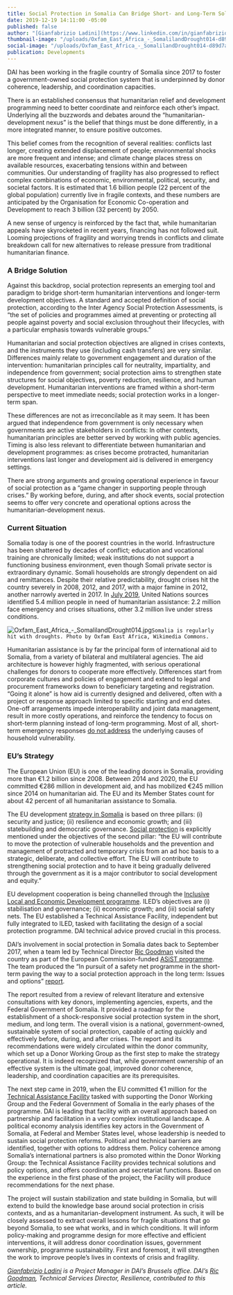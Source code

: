 ```yaml
---
title: Social Protection in Somalia Can Bridge Short- and Long-Term Solutions
date: 2019-12-19 14:11:00 -05:00
published: false
author: "[Gianfabrizio Ladini](https://www.linkedin.com/in/gianfabrizio-ladini-b5a01920/) "
thumbnail-image: "/uploads/Oxfam_East_Africa_-_SomalilandDrought014-d89d7a.jpg"
social-image: "/uploads/Oxfam_East_Africa_-_SomalilandDrought014-d89d7a.jpg"
publication: Developments
---
```


DAI has been working in the fragile country of Somalia since 2017 to foster a government-owned social protection system that is underpinned by donor coherence, leadership, and coordination capacities.

There is an established consensus that humanitarian relief and development programming need to better coordinate and reinforce each other’s impact. Underlying all the buzzwords and debates around the “humanitarian-development nexus” is the belief that things must be done differently, in a more integrated manner, to ensure positive outcomes.




This belief comes from the recognition of several realities: conflicts last longer, creating extended displacement of people; environmental shocks are more frequent and intense; and climate change places stress on available resources, exacerbating tensions within and between communities. Our understanding of fragility has also progressed to reflect complex combinations of economic, environmental, political, security, and societal factors. It is estimated that 1.6 billion people (22 percent of the global population) currently live in fragile contexts, and these numbers are anticipated by the Organisation for Economic Co-operation and Development to reach 3 billion (32 percent) by 2050.

A new sense of urgency is reinforced by the fact that, while humanitarian appeals have skyrocketed in recent years, financing has not followed suit. Looming projections of fragility and worrying trends in conflicts and climate breakdown call for new alternatives to release pressure from traditional humanitarian finance.   

### A Bridge Solution

Against this backdrop, social protection represents an emerging tool and paradigm to bridge short-term humanitarian interventions and longer-term development objectives. A standard and accepted definition of social protection, according to the Inter Agency Social Protection Assessments, is “the set of policies and programmes aimed at preventing or protecting all people against poverty and social exclusion throughout their lifecycles, with a particular emphasis towards vulnerable groups.”

Humanitarian and social protection objectives are aligned in crises contexts, and the instruments they use (including cash transfers) are very similar. Differences mainly relate to government engagement and duration of the intervention: humanitarian principles call for neutrality, impartiality, and independence from government; social protection aims to strengthen state structures for social objectives, poverty reduction, resilience, and human development. Humanitarian interventions are framed within a short-term perspective to meet immediate needs; social protection works in a longer-term span. 

These differences are not as irreconcilable as it may seem. It has been argued that independence from government is only necessary when governments are active stakeholders in conflicts: In other contexts, humanitarian principles are better served by working with public agencies. Timing is also less relevant to differentiate between humanitarian and development programmes: as crises become protracted, humanitarian interventions last longer and development aid is delivered in emergency settings. 

There are strong arguments and growing operational experience in favour of social protection as a “game changer in supporting people through crises.” By working before, during, and after shock events, social protection seems to offer very concrete and operational options across the humanitarian-development nexus.

### Current Situation

Somalia today is one of the poorest countries in the world. Infrastructure has been shattered by decades of conflict; education and vocational training are chronically limited; weak institutions do not support a functioning business environment, even though Somali private sector is extraordinary dynamic. Somali households are strongly dependent on aid and remittances. Despite their relative predictability, drought crises hit the country severely in 2008, 2012, and 2017, with a major famine in 2012, another narrowly averted in 2017. In [July 2019](https://reliefweb.int/report/somalia/somalia-humanitarian-bulletin-1-31-july-2019-enso), United Nations sources identified 5.4 million people in need of humanitarian assistance: 2.2 million face emergency and crises situations, other 3.2 million live under stress conditions.

![Oxfam_East_Africa_-_SomalilandDrought014.jpg](/uploads/Oxfam_East_Africa_-_SomalilandDrought014.jpg)`Somalia is regularly hit with droughts. Photo by Oxfam East Africa, Wikimedia Commons.`
 
Humanitarian assistance is by far the principal form of international aid to Somalia, from a variety of bilateral and multilateral agencies. The aid architecture is however highly fragmented, with serious operational challenges for donors to cooperate more effectively. Differences start from corporate cultures and policies of engagement and extend to legal and procurement frameworks down to beneficiary targeting and registration. “Going it alone” is how aid is currently designed and delivered, often with a project or response approach limited to specific starting and end dates. One-off arrangements impede interoperability and joint data management, result in more costly operations, and reinforce the tendency to focus on short-term planning instead of long-term programming. Most of all, short-term emergency responses [do not address](https://www.dai.com/uploads/ASiST%20Report_Somalia_Final-report.pdf) the underlying causes of household vulnerability.

### EU’s Strategy

The European Union (EU) is one of the leading donors in Somalia, providing more than €1.2 billion since 2008. Between 2014 and 2020, the EU committed €286 million in development aid, and has mobilized €245 million since 2014 on humanitarian aid. The EU and its Member States count for about 42 percent of all humanitarian assistance to Somalia. 

The EU development [strategy in Somalia](https://eeas.europa.eu/sites/eeas/files/eu_delegation_to_somalia_strategy_2017-2020.pdf) is based on three pillars: (i) security and justice; (ii) resilience and economic growth; and (iii) statebuilding and democratic governance. [Social protection](https://www.dai.com/our-work/projects/somalia-technical-assistance-facility) is explicitly mentioned under the objectives of the second pillar: “the EU will contribute to move the protection of vulnerable households and the prevention and management of protracted and temporary crisis from an ad hoc basis to a strategic, deliberate, and collective effort. The EU will contribute to strengthening social protection and to have it being gradually delivered through the government as it is a major contributor to social development and equity.” 

EU development cooperation is being channelled through the [Inclusive Local and Economic Development programme](https://ec.europa.eu/trustfundforafrica/region/horn-africa/somalia/inclusive-local-and-economic-development-iled_en). ILED’s objectives are (i) stabilisation and governance; (ii) economic growth; and (iii) social safety nets. The EU established a Technical Assistance Facility, independent but fully integrated to ILED, tasked with facilitating the design of a social protection programme. DAI technical advice proved crucial in this process. 

DAI’s involvement in social protection in Somalia dates back to September 2017, when a team led by Technical Director [Ric Goodman](https://www.dai.com/who-we-are/our-team/ric-goodman) visited the country as part of the European Commission-funded [ASiST programme](https://www.dai.com/our-work/projects/worldwide-technical-and-advisory-services-social-transfers-asist). The team produced the “In pursuit of a safety net programme in the short-term paving the way to a social protection approach in the long term: Issues and options” [report](https://www.dai.com/uploads/ASiST%20Report_Somalia_Final-report_V1.pdf).

The report resulted from a review of relevant literature and extensive consultations with key donors, implementing agencies, experts, and the Federal Government of Somalia. It provided a roadmap for the establishment of a shock-responsive social protection system in the short, medium, and long term. The overall vision is a national, government-owned, sustainable system of social protection, capable of acting quickly and effectively before, during, and after crises. The report and its recommendations were widely circulated within the donor community, which set up a Donor Working Group as the first step to make the strategy operational. It is indeed recognized that, while government ownership of an effective system is the ultimate goal, improved donor coherence, leadership, and coordination capacities are its prerequisites. 

The next step came in 2019, when the EU committed €1 million for the [Technical Assistance Facility](https://www.dai.com/our-work/projects/somalia-technical-assistance-facility) tasked with supporting the Donor Working Group and the Federal Government of Somalia in the early phases of the programme. DAI is leading that facility with an overall approach based on partnership and facilitation in a very complex institutional landscape. A political economy analysis identifies key actors in the Government of Somalia, at Federal and Member States level, whose leadership is needed to sustain social protection reforms. Political and technical barriers are identified, together with options to address them. Policy coherence among Somalia’s international partners is also promoted within the Donor Working Group: the Technical Assistance Facility provides technical solutions and policy options, and offers coordination and secretariat functions. Based on the experience in the first phase of the project, the Facility will produce recommendations for the next phase. 

The project will sustain stabilization and state building in Somalia, but will extend to build the knowledge base around social protection in crisis contexts, and as a humanitarian-development instrument. As such, it will be closely assessed to extract overall lessons for fragile situations that go beyond Somalia, to see what works, and in which conditions. It will inform policy-making and programme design for more effective and efficient interventions, it will address donor coordination issues, government ownership, programme sustainability. First and foremost, it will strengthen the work to improve people’s lives in contexts of crisis and fragility.

*[Gianfabrizio Ladini](https://www.linkedin.com/in/gianfabrizio-ladini-b5a01920/) is a Project Manager in DAI’s Brussels office. DAI’s [Ric Goodman](https://www.dai.com/who-we-are/our-team/ric-goodman), Technical Services Director, Resilience, contributed to this article.* 